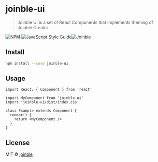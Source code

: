 # joinble-ui

> Joinble UI is a set of React Components that implements theming of Joinble Creator

[![NPM](https://img.shields.io/npm/v/joinble-ui.svg)](https://www.npmjs.com/package/joinble-ui) [![JavaScript Style Guide](https://img.shields.io/badge/code_style-standard-brightgreen.svg)](https://standardjs.com)[![Joinble](https://circleci.com/gh/Joinble/joinble-ui.svg?style=svg)](https://app.circleci.com/pipelines/github/Joinble/joinble-ui)

## Install

```bash
npm install --save joinble-ui
```

## Usage

```tsx
import React, { Component } from 'react'

import MyComponent from 'joinble-ui'
import 'joinble-ui/dist/index.css'

class Example extends Component {
  render() {
    return <MyComponent />
  }
}
```

## License

MIT © [joinble](https://github.com/joinble)
